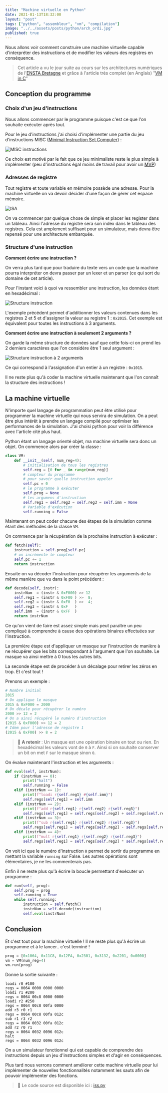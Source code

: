 ```yaml
---
title: "Machine virtuelle en Python"
date: 2021-01-13T18:32:00
layout: "post"
tags: ["python", "assembleur", "vm", "compilation"]
image: "../../assets/posts/python/arch_ordi.jpg"
published: true
---
```


Nous allons voir comment construire une machine virtuelle capable d'interpréter des instructions et de modifier les valeurs des registres en conséquence.

> Cet article a vu le jour suite au cours sur les architectures numériques de l'[ENSTA Bretagne](https://www.ensta-bretagne.fr/fr) et grâce à l'article très complet (en Anglais) "[VM in C](https://en.wikibooks.org/wiki/Creating_a_Virtual_Machine/Register_VM_in_C)"

## Conception du programme

### Choix d'un jeu d'instructions

Nous allons commencer par le programme puisque c'est ce que l'on souhaite exécuter après tout.

Pour le jeu d'instructions j'ai choisi d'implémenter une partie du jeu d'instructions MISC ([Minimal Instruction Set Computer](https://fr.wikipedia.org/wiki/Minimal_instruction_set_computer)) :

![MISC instructions](../../assets/posts/python/jeu_d-instructions_misc.png)

Ce choix est motivé par le fait que ce jeu minimaliste reste le plus simple à implémenter (peu d'instructions égal moins de travail pour avoir un [MVP](https://fr.wikipedia.org/wiki/Produit_minimum_viable))

### Adresses de registre

Tout registre et toute variable en mémoire possède une adresse. Pour la machine virtuelle on va devoir décider d'une façon de gérer cet espace mémoire.

![ISA](../../assets/posts/python/isa.png)

On va commencer par quelque chose de simple et placer les register dans un tableau. Ainsi l'adresse du registre sera son index dans le tableau des registres. Cela est amplement suffisant pour un simulateur, mais devra être repensé pour une architecture embarquée.

### Structure d'une instruction

**Comment écrire une instruction ?**

On verra plus tard que pour traduire du texte vers un code que la machine pourra interpréter on devra passer par un lexer et un parser (ce qui sort du domaine de cet article).

Pour l'instant voici à quoi va ressembler une instruction, les données étant en hexadécimal :

![Structure instruction](../../assets/posts/python/instruction.drawio.png)

L'exemple précédent permet d'additionner les valeurs contenues dans les registres 2 et 5 et d'assigner la valeur au registre 1 : `0x2015`. Cet exemple est équivalent pour toutes les instructions à 3 arguments.

**Comment écrire une instruction à seulement 2 arguments ?**

On garde la même structure de données sauf que cette fois-ci on prend les 2 derniers caractères que l'on considère être 1 seul argument :

![Structure instruction à 2 arguments](../../assets/posts/python/instruction-2-args.drawio.png)

Ce qui correspond à l'assignation d'un entier à un registre : `0x1015`.

Il ne reste plus qu'à coder la machine virtuelle maintenant que l'on connaît la structure des instructions !

## La machine virtuelle

N'importe quel langage de programmation peut être utilisé pour programmer la machine virtuelle qui nous servira de simulation. On a peut être plus intérêt à prendre un langage compilé pour optimiser les performances de la simulation. J'ai choisi python pour voir la différence avec l'article cité plus haut.

Python étant un langage orienté objet, ma machine virtuelle sera donc un objet. On commence alors par créer la classe :

```python
class VM:
    def __init__(self, num_reg=4):
        # initialisation de tous les registres
        self.reg = [0 for _ in range(num_reg)]
        # compteur du programme
        # pour savoir quelle instruction appeler
        self.pc = 0
        # le programme à exécuter
        self.prog = None
        # les argumens d'instruction
        self.reg1 = self.reg2 = self.reg3 = self.imm = None
        # Variable d'exécution
        self.running = False
```

Maintenant on peut coder chacune des étapes de la simulation comme étant des méthodes de la classe `VM`.

On commence par la récupération de la prochaine instruction à exécuter :

```python
def fetch(self):
    instruction = self.prog[self.pc]
    # on incrémente le compteur
    self.pc += 1
    return instruction
```

Ensuite on va décoder l'instruction pour récupérer les arguments de la même manière que vu dans le point précédent :

```python
def decode(self, instr):
    instrNum  = (instr & 0xF000) >> 12
    self.reg1 = (instr & 0xF00 ) >>  8;
    self.reg2 = (instr & 0xF0  ) >>  4;
    self.reg3 = (instr & 0xF   )
    self.imm  = (instr & 0xFF  )
    return instrNum
```

Ce qu'on vient de faire est assez simple mais peut paraître un peu compliqué à comprendre à cause des opérations binaires effectuées sur l'instruction.

La première étape est d'appliquer un masque sur l'instruction de manière à ne récupérer que les bits correspondant à l'argument que l'on souhaite. Le masque va ainsi mettre à 0 tous les autres bits.

La seconde étape est de procéder à un décalage pour retirer les zéros en trop. Et c'est tout !

Prenons un exemple :

```python
# Nombre initial
2015
# On applique le masque
2015 & 0xF000 = 2000
# On décale pour récupérer le numéro
2000 >> 12 = 2
# On a ainsi récupéré le numéro d'instruction
(2015 & 0xF000) >> 12 = 2
# Idem pour l'adresse de registre 1
(2015 & 0xF00) >> 8 = 2
```

> 📝 **A retenir** : Un masque est une opération binaire en tout ou rien. En hexadécimal les valeurs vont de `0` à `F`. Ainsi si on souhaite conserver un bit on met `F` sur le masque sinon `0`.

On évalue maintenant l'instruction et les arguments :

```python
def eval(self, instrNum):
    if (instrNum == 0):
        print("halt")
        self.running = False
    elif (instrNum == 1):
        print(f"loadi r{self.reg1} #{self.imm}")
        self.regs[self.reg1] = self.imm
    elif (instrNum == 2):
        print(f"add r{self.reg1} r{self.reg2} r{self.reg3}")
        self.regs[self.reg1] = self.regs[self.reg2] + self.regs[self.reg3]
    elif (instrNum == 3):
        print(f"sub r{self.reg1} r{self.reg2} r{self.reg3}")
        self.regs[self.reg1] = self.regs[self.reg2] - self.regs[self.reg3]
    elif (instrNum == 4):
        print(f"mult r{self.reg1} r{self.reg2} r{self.reg3}")
        self.regs[self.reg1] = self.regs[self.reg2] * self.regs[self.reg3]
```

On voit ici que le numéro d'instruction `0` permet de sortir du programme en mettant la variable `running` sur False. Les autres opérations sont élémentaires, je ne les commenterais pas.

Enfin il ne reste plus qu'à écrire la boucle permettant d'exécuter un programme :

```python
def run(self, prog):
    self.prog = prog
    self.running = True
    while self.running:
        instruction = self.fetch()
        instrNum = self.decode(instruction)
        self.eval(instrNum)
```

## Conclusion

Et c'est tout pour la machine virtuelle ! Il ne reste plus qu'à écrire un programme et à le lancer.. c'est terminé !

```python
prog = [0x1064, 0x11C8, 0x12FA, 0x2301, 0x3132, 0x2201, 0x0000]
vm = VM(num_reg=4)
vm.run(prog)
```

Donne la sortie suivante :

```
loadi r0 #100
regs = 0064 0000 0000 0000
loadi r1 #200
regs = 0064 00c8 0000 0000
loadi r2 #250
regs = 0064 00c8 00fa 0000
add r3 r0 r1
regs = 0064 00c8 00fa 012c
sub r1 r3 r2
regs = 0064 0032 00fa 012c
add r2 r0 r1
regs = 0064 0032 0096 012c
halt
regs = 0064 0032 0096 012c
```

On a un simulateur fonctionnel qui est capable de comprendre des instructions depuis un jeu d'instructions simples et d'agir en conséquences.

Plus tard nous verrons comment améliorer cette machine virtuelle pour lui implémenter de nouvelles fonctionnalités notamment les sauts afin de pouvoir implémenter des fonctions.

> 🐍 Le code source est disponible ici : [iss.py](../../assets/posts/python/iss.py)
